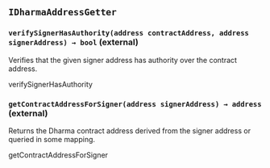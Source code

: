 ## `IDharmaAddressGetter`

### `verifySignerHasAuthority(address contractAddress, address signerAddress) → bool` (external)

Verifies that the given signer address has authority over the contract address.

verifySignerHasAuthority

### `getContractAddressForSigner(address signerAddress) → address` (external)

Returns the Dharma contract address derived from the signer address or queried in some mapping.

getContractAddressForSigner
